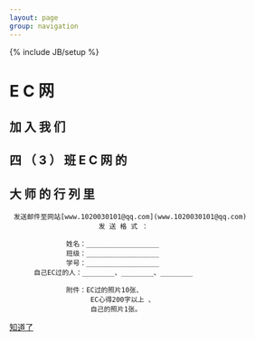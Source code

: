 ```yaml
---
layout: page
group: navigation
---
```

{% include JB/setup %}

   E C 网
==========
 
 加  入  我  们  
-------------

 四 （ 3 ） 班  E  C  网  的  
--------------------------

 大  师  的  行  列  里
----------------------
         
     发送邮件至网站[www.1020030101@qq.com](www.1020030101@qq.com)
                          发 送 格 式 ：
                  
                  姓名：__________________
                  班级：__________________
                  学号：__________________
          自己EC过的人：________、________、________

                  附件：EC过的照片10张、
                        EC心得200字以上 、
                        自己的照片1张。

[知道了](eg7.html)

